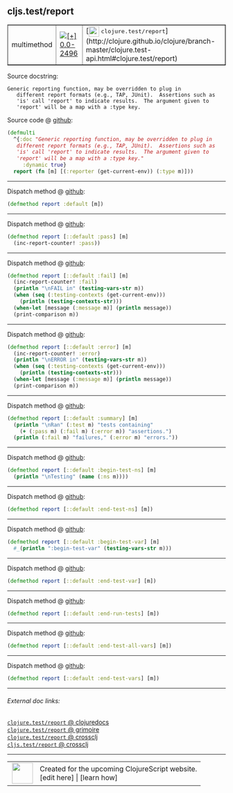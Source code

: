 ## cljs.test/report



 <table border="1">
<tr>
<td>multimethod</td>
<td><a href="https://github.com/cljsinfo/cljs-api-docs/tree/0.0-2496"><img valign="middle" alt="[+] 0.0-2496" title="Added in 0.0-2496" src="https://img.shields.io/badge/+-0.0--2496-lightgrey.svg"></a> </td>
<td>
[<img height="24px" valign="middle" src="http://i.imgur.com/1GjPKvB.png"> <samp>clojure.test/report</samp>](http://clojure.github.io/clojure/branch-master/clojure.test-api.html#clojure.test/report)
</td>
</tr>
</table>







Source docstring:

```
Generic reporting function, may be overridden to plug in
   different report formats (e.g., TAP, JUnit).  Assertions such as
   'is' call 'report' to indicate results.  The argument given to
   'report' will be a map with a :type key.
```


Source code @ [github]():

```clj
(defmulti
  ^{:doc "Generic reporting function, may be overridden to plug in
   different report formats (e.g., TAP, JUnit).  Assertions such as
   'is' call 'report' to indicate results.  The argument given to
   'report' will be a map with a :type key."
     :dynamic true}
  report (fn [m] [(:reporter (get-current-env)) (:type m)]))
```

<!--
Repo - tag - source tree - lines:

 <pre>

</pre>

-->

---

Dispatch method @ [github]():

```clj
(defmethod report :default [m])
```

<!--
Repo - tag - source tree - lines:

 <pre>

</pre>
-->

---
Dispatch method @ [github]():

```clj
(defmethod report [::default :pass] [m]
  (inc-report-counter! :pass))
```

<!--
Repo - tag - source tree - lines:

 <pre>

</pre>
-->

---
Dispatch method @ [github]():

```clj
(defmethod report [::default :fail] [m]
  (inc-report-counter! :fail)
  (println "\nFAIL in" (testing-vars-str m))
  (when (seq (:testing-contexts (get-current-env)))
    (println (testing-contexts-str)))
  (when-let [message (:message m)] (println message))
  (print-comparison m))
```

<!--
Repo - tag - source tree - lines:

 <pre>

</pre>
-->

---
Dispatch method @ [github]():

```clj
(defmethod report [::default :error] [m]
  (inc-report-counter! :error)
  (println "\nERROR in" (testing-vars-str m))
  (when (seq (:testing-contexts (get-current-env)))
    (println (testing-contexts-str)))
  (when-let [message (:message m)] (println message))
  (print-comparison m))
```

<!--
Repo - tag - source tree - lines:

 <pre>

</pre>
-->

---
Dispatch method @ [github]():

```clj
(defmethod report [::default :summary] [m]
  (println "\nRan" (:test m) "tests containing"
    (+ (:pass m) (:fail m) (:error m)) "assertions.")
  (println (:fail m) "failures," (:error m) "errors."))
```

<!--
Repo - tag - source tree - lines:

 <pre>

</pre>
-->

---
Dispatch method @ [github]():

```clj
(defmethod report [::default :begin-test-ns] [m]
  (println "\nTesting" (name (:ns m))))
```

<!--
Repo - tag - source tree - lines:

 <pre>

</pre>
-->

---
Dispatch method @ [github]():

```clj
(defmethod report [::default :end-test-ns] [m])
```

<!--
Repo - tag - source tree - lines:

 <pre>

</pre>
-->

---
Dispatch method @ [github]():

```clj
(defmethod report [::default :begin-test-var] [m]
  #_(println ":begin-test-var" (testing-vars-str m)))
```

<!--
Repo - tag - source tree - lines:

 <pre>

</pre>
-->

---
Dispatch method @ [github]():

```clj
(defmethod report [::default :end-test-var] [m])
```

<!--
Repo - tag - source tree - lines:

 <pre>

</pre>
-->

---
Dispatch method @ [github]():

```clj
(defmethod report [::default :end-run-tests] [m])
```

<!--
Repo - tag - source tree - lines:

 <pre>

</pre>
-->

---
Dispatch method @ [github]():

```clj
(defmethod report [::default :end-test-all-vars] [m])
```

<!--
Repo - tag - source tree - lines:

 <pre>

</pre>
-->

---
Dispatch method @ [github]():

```clj
(defmethod report [::default :end-test-vars] [m])
```

<!--
Repo - tag - source tree - lines:

 <pre>

</pre>
-->

---


###### External doc links:

[`clojure.test/report` @ clojuredocs](http://clojuredocs.org/clojure.test/report)<br>
[`clojure.test/report` @ grimoire](http://conj.io/store/v1/org.clojure/clojure/1.7.0-beta3/clj/clojure.test/report/)<br>
[`clojure.test/report` @ crossclj](http://crossclj.info/fun/clojure.test/report.html)<br>
[`cljs.test/report` @ crossclj](http://crossclj.info/fun/cljs.test.cljs/report.html)<br>

---

 <table>
<tr><td>
<img valign="middle" align="right" width="48px" src="http://i.imgur.com/Hi20huC.png">
</td><td>
Created for the upcoming ClojureScript website.<br>
[edit here] | [learn how]
</td></tr></table>

[edit here]:https://github.com/cljsinfo/cljs-api-docs/blob/master/cljsdoc/cljs.test/report.cljsdoc
[learn how]:https://github.com/cljsinfo/cljs-api-docs/wiki/cljsdoc-files

<!--

This information was too distracting to show to readers, but I'll leave it
commented here since it is helpful to:

- pretty-print the data used to generate this document
- and show how to retrieve that data



The API data for this symbol:

```clj
{:ns "cljs.test",
 :name "report",
 :name-encode "report",
 :history [["+" "0.0-2496"]],
 :type "multimethod",
 :clj-equiv {:full-name "clojure.test/report",
             :url "http://clojure.github.io/clojure/branch-master/clojure.test-api.html#clojure.test/report"},
 :full-name-encode "cljs.test/report",
 :source {:code "(defmulti\n  ^{:doc \"Generic reporting function, may be overridden to plug in\n   different report formats (e.g., TAP, JUnit).  Assertions such as\n   'is' call 'report' to indicate results.  The argument given to\n   'report' will be a map with a :type key.\"\n     :dynamic true}\n  report (fn [m] [(:reporter (get-current-env)) (:type m)]))",
          :title "Source code",
          :repo "clojurescript",
          :tag "r1.9.36",
          :filename "src/main/cljs/cljs/test.cljs",
          :lines [312 318],
          :url "https://github.com/clojure/clojurescript/blob/r1.9.36/src/main/cljs/cljs/test.cljs#L312-L318"},
 :extra-sources ({:code "(defmethod report :default [m])",
                  :title "Dispatch method",
                  :repo "clojurescript",
                  :tag "r1.9.36",
                  :filename "src/main/cljs/cljs/test.cljs",
                  :lines [320],
                  :url "https://github.com/clojure/clojurescript/blob/r1.9.36/src/main/cljs/cljs/test.cljs#L320"}
                 {:code "(defmethod report [::default :pass] [m]\n  (inc-report-counter! :pass))",
                  :title "Dispatch method",
                  :repo "clojurescript",
                  :tag "r1.9.36",
                  :filename "src/main/cljs/cljs/test.cljs",
                  :lines [322 323],
                  :url "https://github.com/clojure/clojurescript/blob/r1.9.36/src/main/cljs/cljs/test.cljs#L322-L323"}
                 {:code "(defmethod report [::default :fail] [m]\n  (inc-report-counter! :fail)\n  (println \"\\nFAIL in\" (testing-vars-str m))\n  (when (seq (:testing-contexts (get-current-env)))\n    (println (testing-contexts-str)))\n  (when-let [message (:message m)] (println message))\n  (print-comparison m))",
                  :title "Dispatch method",
                  :repo "clojurescript",
                  :tag "r1.9.36",
                  :filename "src/main/cljs/cljs/test.cljs",
                  :lines [330 336],
                  :url "https://github.com/clojure/clojurescript/blob/r1.9.36/src/main/cljs/cljs/test.cljs#L330-L336"}
                 {:code "(defmethod report [::default :error] [m]\n  (inc-report-counter! :error)\n  (println \"\\nERROR in\" (testing-vars-str m))\n  (when (seq (:testing-contexts (get-current-env)))\n    (println (testing-contexts-str)))\n  (when-let [message (:message m)] (println message))\n  (print-comparison m))",
                  :title "Dispatch method",
                  :repo "clojurescript",
                  :tag "r1.9.36",
                  :filename "src/main/cljs/cljs/test.cljs",
                  :lines [338 344],
                  :url "https://github.com/clojure/clojurescript/blob/r1.9.36/src/main/cljs/cljs/test.cljs#L338-L344"}
                 {:code "(defmethod report [::default :summary] [m]\n  (println \"\\nRan\" (:test m) \"tests containing\"\n    (+ (:pass m) (:fail m) (:error m)) \"assertions.\")\n  (println (:fail m) \"failures,\" (:error m) \"errors.\"))",
                  :title "Dispatch method",
                  :repo "clojurescript",
                  :tag "r1.9.36",
                  :filename "src/main/cljs/cljs/test.cljs",
                  :lines [346 349],
                  :url "https://github.com/clojure/clojurescript/blob/r1.9.36/src/main/cljs/cljs/test.cljs#L346-L349"}
                 {:code "(defmethod report [::default :begin-test-ns] [m]\n  (println \"\\nTesting\" (name (:ns m))))",
                  :title "Dispatch method",
                  :repo "clojurescript",
                  :tag "r1.9.36",
                  :filename "src/main/cljs/cljs/test.cljs",
                  :lines [351 352],
                  :url "https://github.com/clojure/clojurescript/blob/r1.9.36/src/main/cljs/cljs/test.cljs#L351-L352"}
                 {:code "(defmethod report [::default :end-test-ns] [m])",
                  :title "Dispatch method",
                  :repo "clojurescript",
                  :tag "r1.9.36",
                  :filename "src/main/cljs/cljs/test.cljs",
                  :lines [355],
                  :url "https://github.com/clojure/clojurescript/blob/r1.9.36/src/main/cljs/cljs/test.cljs#L355"}
                 {:code "(defmethod report [::default :begin-test-var] [m]\n  #_(println \":begin-test-var\" (testing-vars-str m)))",
                  :title "Dispatch method",
                  :repo "clojurescript",
                  :tag "r1.9.36",
                  :filename "src/main/cljs/cljs/test.cljs",
                  :lines [356 357],
                  :url "https://github.com/clojure/clojurescript/blob/r1.9.36/src/main/cljs/cljs/test.cljs#L356-L357"}
                 {:code "(defmethod report [::default :end-test-var] [m])",
                  :title "Dispatch method",
                  :repo "clojurescript",
                  :tag "r1.9.36",
                  :filename "src/main/cljs/cljs/test.cljs",
                  :lines [358],
                  :url "https://github.com/clojure/clojurescript/blob/r1.9.36/src/main/cljs/cljs/test.cljs#L358"}
                 {:code "(defmethod report [::default :end-run-tests] [m])",
                  :title "Dispatch method",
                  :repo "clojurescript",
                  :tag "r1.9.36",
                  :filename "src/main/cljs/cljs/test.cljs",
                  :lines [359],
                  :url "https://github.com/clojure/clojurescript/blob/r1.9.36/src/main/cljs/cljs/test.cljs#L359"}
                 {:code "(defmethod report [::default :end-test-all-vars] [m])",
                  :title "Dispatch method",
                  :repo "clojurescript",
                  :tag "r1.9.36",
                  :filename "src/main/cljs/cljs/test.cljs",
                  :lines [360],
                  :url "https://github.com/clojure/clojurescript/blob/r1.9.36/src/main/cljs/cljs/test.cljs#L360"}
                 {:code "(defmethod report [::default :end-test-vars] [m])",
                  :title "Dispatch method",
                  :repo "clojurescript",
                  :tag "r1.9.36",
                  :filename "src/main/cljs/cljs/test.cljs",
                  :lines [361],
                  :url "https://github.com/clojure/clojurescript/blob/r1.9.36/src/main/cljs/cljs/test.cljs#L361"}),
 :full-name "cljs.test/report",
 :docstring "Generic reporting function, may be overridden to plug in\n   different report formats (e.g., TAP, JUnit).  Assertions such as\n   'is' call 'report' to indicate results.  The argument given to\n   'report' will be a map with a :type key.",
 :cljsdoc-url "https://github.com/cljsinfo/cljs-api-docs/blob/master/cljsdoc/cljs.test/report.cljsdoc"}

```

Retrieve the API data for this symbol:

```clj
;; from Clojure REPL
(require '[clojure.edn :as edn])
(-> (slurp "https://raw.githubusercontent.com/cljsinfo/cljs-api-docs/catalog/cljs-api.edn")
    (edn/read-string)
    (get-in [:symbols "cljs.test/report"]))
```

-->
